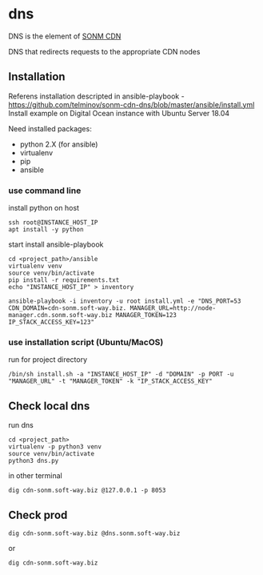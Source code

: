 # dns
DNS is the element of [SONM CDN](https://github.com/telminov/sonm-cdn-node-manager/blob/master/SONM%20CDN.md)

DNS that redirects requests to the appropriate CDN nodes


## Installation
Referens installation descripted in ansible-playbook - https://github.com/telminov/sonm-cdn-dns/blob/master/ansible/install.yml
Install example on Digital Ocean instance with Ubuntu Server 18.04

Need installed packages: 
- python 2.X (for ansible)
- virtualenv 
- pip
- ansible

### use command line


install python on host
```
ssh root@INSTANCE_HOST_IP
apt install -y python
```

start install ansible-playbook
```
cd <project_path>/ansible
virtualenv venv
source venv/bin/activate
pip install -r requirements.txt
echo "INSTANCE_HOST_IP" > inventory

ansible-playbook -i inventory -u root install.yml -e "DNS_PORT=53 CDN_DOMAIN=cdn-sonm.soft-way.biz. MANAGER_URL=http://node-manager.cdn.sonm.soft-way.biz MANAGER_TOKEN=123 IP_STACK_ACCESS_KEY=123"
```

### use installation script (Ubuntu/MacOS)
run for project directory
```
/bin/sh install.sh -a "INSTANCE_HOST_IP" -d "DOMAIN" -p PORT -u "MANAGER_URL" -t "MANAGER_TOKEN" -k "IP_STACK_ACCESS_KEY"
```

## Check local dns
run dns
```
cd <project_path>
virtualenv -p python3 venv
source venv/bin/activate
python3 dns.py
```

in other terminal
```
dig cdn-sonm.soft-way.biz @127.0.0.1 -p 8053
```


## Check prod
```
dig cdn-sonm.soft-way.biz @dns.sonm.soft-way.biz
```
or
```
dig cdn-sonm.soft-way.biz
```

